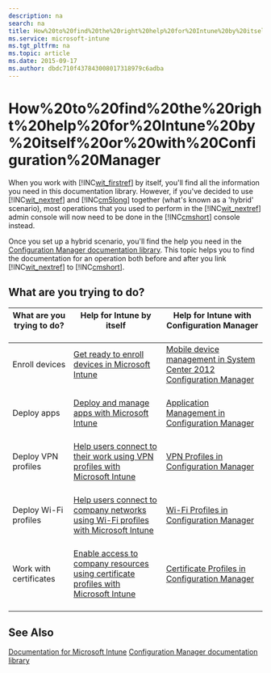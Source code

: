 ```yaml
---
description: na
search: na
title: How%20to%20find%20the%20right%20help%20for%20Intune%20by%20itself%20or%20with%20Configuration%20Manager
ms.service: microsoft-intune
ms.tgt_pltfrm: na
ms.topic: article
ms.date: 2015-09-17
ms.author: dbdc710f437843008017318979c6adba
---
```

# How%20to%20find%20the%20right%20help%20for%20Intune%20by%20itself%20or%20with%20Configuration%20Manager
When you work with [!INC[wit_firstref](../Token/wit_firstref_md.md)] by itself, you'll find all the information you need in this documentation library. However, if you've decided to use [!INC[wit_nextref](../Token/wit_nextref_md.md)] and [!INC[cm5long](../Token/cm5long_md.md)] together (what's known as a 'hybrid' scenario), most operations that you used to perform in the [!INC[wit_nextref](../Token/wit_nextref_md.md)] admin console will now need to be done in the [!INC[cmshort](../Token/cmshort_md.md)] console instead.

Once you set up a hybrid scenario, you'll find the help you need in the [Configuration Manager documentation library](https://technet.microsoft.com/en-us/library/gg682041.aspx). This topic helps you to find the documentation for an operation both before and after you link [!INC[wit_nextref](../Token/wit_nextref_md.md)] to [!INC[cmshort](../Token/cmshort_md.md)].

## What are you trying to do?

|What are you trying to do? <br /> <br />|Help for Intune by itself <br /> <br />|Help for Intune with Configuration Manager <br /> <br />|
|------------------------------|-----------------------------|----------------------------------------------|
|Enroll devices <br /> <br />|[Get ready to enroll devices in Microsoft Intune](https://technet.microsoft.com/library/dn646962.aspx) <br /> <br />|[Mobile device management in System Center 2012 Configuration Manager](https://technet.microsoft.com/library/mt243476.aspx) <br /> <br />|
|Deploy apps <br /> <br />|[Deploy and manage apps with Microsoft Intune](https://technet.microsoft.com/library/dn646965.aspx) <br /> <br />|[Application Management in Configuration Manager](https://technet.microsoft.com/library/gg699373.aspx) <br /> <br />|
|Deploy VPN profiles <br /> <br />|[Help users connect to their work using VPN profiles with Microsoft Intune](https://technet.microsoft.com/library/dn818905.aspx) <br /> <br />|[VPN Profiles in Configuration Manager](https://technet.microsoft.com/library/dn261217.aspx) <br /> <br />|
|Deploy Wi-Fi profiles <br /> <br />|[Help users connect to company networks using Wi-Fi profiles with Microsoft Intune](https://technet.microsoft.com/library/dn818903.aspx) <br /> <br />|[Wi-Fi Profiles in Configuration Manager](https://technet.microsoft.com/library/dn261221.aspx) <br /> <br />|
|Work with certificates <br /> <br />|[Enable access to company resources using certificate profiles with Microsoft Intune](https://technet.microsoft.com/library/dn818904.aspx) <br /> <br />|[Certificate Profiles in Configuration Manager](https://technet.microsoft.com/library/dn261202.aspx) <br /> <br />|

## See Also
[Documentation for Microsoft Intune](../Topic/Documentation_for_Microsoft_Intune.md)
[Configuration Manager documentation library](https://technet.microsoft.com/en-us/library/gg682041.aspx)

